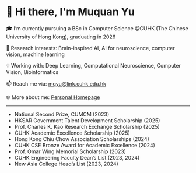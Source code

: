 # 👋 Hi there, I'm Muquan Yu

🎓 I’m currently pursuing a BSc in Computer Science @CUHK (The Chinese University of Hong Kong), graduating in 2026

🧠 Research interests: Brain-inspired AI, AI for neuroscience, computer vision, machine learning

💡 Working with: Deep Learning, Computational Neuroscience, Computer Vision, Bioinformatics

📫 Reach me via: mqyu@link.cuhk.edu.hk

🌐 More about me: [Personal Homepage](https://leomqyu.github.io/homepage/)

---

- National Second Prize, CUMCM (2023)
- HKSAR Government Talent Development Scholarship (2025)
- Prof. Charles K. Kao Research Exchange Scholarship (2025)
- CUHK Academic Excellence Scholarship (2025)
- Hong Kong Chiu Chow Association Scholarships (2024)
- CUHK CSE Bronze Award for Academic Excellence (2024)
- Prof. Omar Wing Memorial Scholarship (2023)
- CUHK Engineering Faculty Dean’s List (2023, 2024)
- New Asia College Head’s List (2023, 2024) 